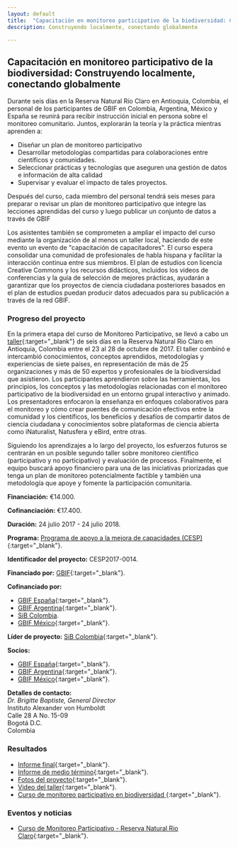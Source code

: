 ```yaml
---
layout: default
title:  "Capacitación en monitoreo participativo de la biodiversidad: Construyendo localmente, conectando globalmente"
description: Construyendo localmente, conectando globalmente

---
```


## Capacitación en monitoreo participativo de la biodiversidad: Construyendo localmente, conectando globalmente

Durante seis días en la Reserva Natural Río Claro en Antioquia, Colombia, el personal de los participantes de GBIF en Colombia, Argentina, México y España se reunirá para recibir instrucción inicial en persona sobre el monitoreo comunitario. Juntos, explorarán la teoría y la práctica mientras aprenden a:
- Diseñar un plan de monitoreo participativo
- Desarrollar metodologías compartidas para colaboraciones entre científicos y comunidades.
- Seleccionar prácticas y tecnologías que aseguren una gestión de datos e información de alta calidad
- Supervisar y evaluar el impacto de tales proyectos.

Después del curso, cada miembro del personal tendrá seis meses para preparar o revisar un plan de monitoreo participativo que integre las lecciones aprendidas del curso y luego publicar un conjunto de datos a través de GBIF  

Los asistentes también se comprometen a ampliar el impacto del curso mediante la organización de al menos un taller local, haciendo de este evento un evento de "capacitación de capacitadores". El curso espera consolidar una comunidad de profesionales de habla hispana y facilitar la interacción continua entre sus miembros. El plan de estudios con licencia Creative Commons y los recursos didácticos, incluidos los videos de conferencias y la guía de selección de mejores prácticas, ayudarán a garantizar que los proyectos de ciencia ciudadana posteriores basados en el plan de estudios puedan producir datos adecuados para su publicación a través de la red GBIF.  

### Progreso del proyecto

En la primera etapa del curso de Monitoreo Participativo, se llevó a cabo un [taller](https://www.gbif.org/event/6E4217rzQki4M2wm4m4wAQ/participatory-monitoring-course-rio-claro-nature-reserve){:target="_blank"} de seis días en la Reserva Natural Rio Claro en Antioquia, Colombia entre el 23 al 28 de octubre de 2017. El taller combinó e intercambió conocimientos, conceptos aprendidos, metodologías y experiencias de siete países, en representación de más de 25 organizaciones y más de 50 expertos y profesionales de la biodiversidad que asistieron. Los participantes aprendieron sobre las herramientas, los principios, los conceptos y las metodologías relacionadas con el monitoreo participativo de la biodiversidad en un entorno grupal interactivo y animado. Los presentadores enfocaron la enseñanza en enfoques colaborativos para el monitoreo y cómo crear puentes de comunicación efectivos entre la comunidad y los científicos, los beneficios y desafíos de compartir datos de ciencia ciudadana y conocimientos sobre plataformas de ciencia abierta como iNaturalist, Natusfera y eBird, entre otras.  

Siguiendo los aprendizajes a lo largo del proyecto, los esfuerzos futuros se centrarán en un posible segundo taller sobre monitoreo científico (participativo y no participativo) y evaluación de procesos. Finalmente, el equipo buscará apoyo financiero para una de las iniciativas priorizadas que tenga un plan de monitoreo potencialmente factible y también una metodología que apoye y fomente la participación comunitaria.  


**Financiación:** €14.000.

**Cofinanciación:** €17.400.


**Duración:** 24 julio 2017 - 24 julio 2018.
 
**Programa:** [Programa de apoyo a la mejora de capacidades (CESP)](https://www.gbif.org/programme/82219){:target="_blank"}.

**Identificador del proyecto:** CESP2017-0014.

**Financiado por:** [GBIF](http://www.gbif.org/){:target="_blank"}.

**Cofinanciado por:**

* [GBIF España](http://www.gbif.es/){:target="_blank"}.
* [GBIF Argentina](http://www.sndb.mincyt.gob.ar/){:target="_blank"}.
* [SiB Colombia](https://biodiversidad.co).
* [GBIF México](http://www.conabio.gob.mx/){:target="_blank"}.

**Líder de proyecto:** [SiB Colombia](https://biodiversidad.co){:target="_blank"}.

**Socios:**

* [GBIF España](http://www.gbif.es/){:target="_blank"}.
* [GBIF Argentina](http://www.sndb.mincyt.gob.ar/){:target="_blank"}.
* [GBIF México](http://www.conabio.gob.mx/){:target="_blank"}.

**Detalles de contacto:**  
*Dr. Brigitte Baptiste, General Director*  
Instituto Alexander von Humboldt  
Calle 28 A No. 15-09  
Bogotá D.C.  
Colombia

### Resultados

- [Informe final](https://assets.ctfassets.net/uo17ejk9rkwj/1geBRts0Tgy6Y6MkGckOa4/85b5095694beb593e9b31bad6935602f/2017_CESP_Final_Activity_Report_Template_final.pdf){:target="_blank"}.
- [Informe de medio término](https://assets.ctfassets.net/uo17ejk9rkwj/2lTuLfDbheysoCUmCcYYuo/c543cb8162178ceaece75ae52df95787/CESP2017-0014_Mid-term_report_template1.pdf){:target="_blank"}.
- [Fotos del proyecto](https://www.flickr.com/gp/44353813@N02/0zV115){:target="_blank"}.
- [Video del taller](https://www.youtube.com/watch?v=Pf9tzEyRpWg&feature=youtu.be){:target="_blank"}.
- [Curso de monitoreo participativo en biodiversidad
](https://biodiversidad.co/post/2018/resultados-monitoreo/){:target="_blank"}.

### Eventos y noticias

- [Curso de Monitoreo Participativo - Reserva Natural Rio Claro](https://www.gbif.org/event/6E4217rzQki4M2wm4m4wAQ/participatory-monitoring-course-rio-claro-nature-reserve){:target="_blank"}.

